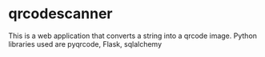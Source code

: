 # qrcodescanner
This is a web application that converts a string into a qrcode image. Python libraries used are pyqrcode, Flask, sqlalchemy
